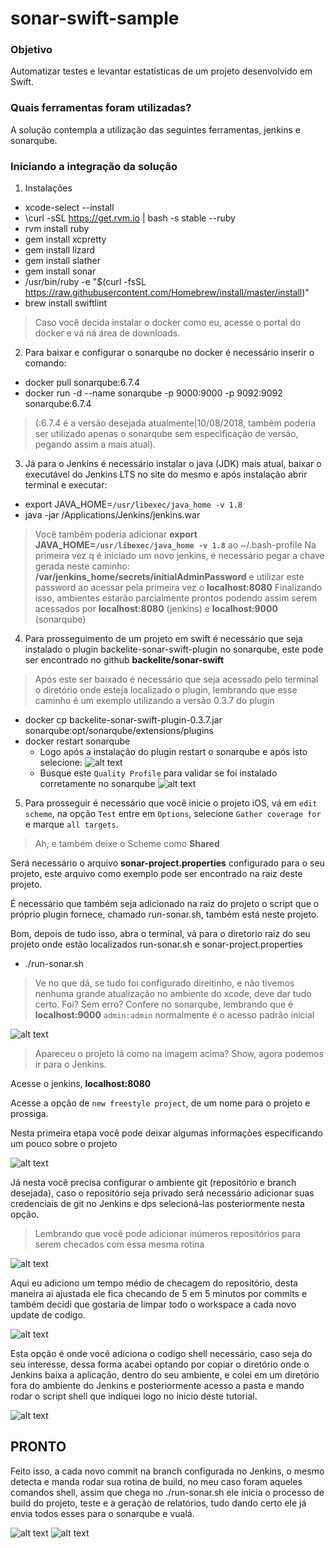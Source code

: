 # sonar-swift-sample

### Objetivo

Automatizar testes e levantar estatísticas de um projeto desenvolvido em Swift.

### Quais ferramentas foram utilizadas?

A solução contempla a utilização das seguintes ferramentas, jenkins e sonarqube.

### Iniciando a integração da solução

1. Instalações
* xcode-select --install
* \curl -sSL https://get.rvm.io | bash -s stable --ruby
* rvm install ruby
* gem install xcpretty
* gem install lizard
* gem install slather
* gem install sonar
* /usr/bin/ruby -e "$(curl -fsSL https://raw.githubusercontent.com/Homebrew/install/master/install)"
* brew install swiftlint
> Caso você decida instalar o docker como eu, acesse o portal do docker e vá ná área de downloads.

2. Para baixar e configurar o sonarqube no docker é necessário inserir o comando:

* docker pull sonarqube:6.7.4 
* docker run -d --name sonarqube -p 9000:9000 -p 9092:9092 sonarqube:6.7.4
> (:6.7.4 é a versão desejada atualmente|10/08/2018, também poderia ser utilizado apenas o sonarqube sem especificação de versão, pegando assim a mais atual).

3. Já para o Jenkins é necessário instalar o java (JDK) mais atual, baixar o executável do Jenkins LTS no site do mesmo e após instalação abrir terminal e executar:

* export JAVA_HOME=``/usr/libexec/java_home -v 1.8`` 
* java -jar /Applications/Jenkins/jenkins.war
> Você tambêm poderia adicionar <b>export JAVA_HOME=``/usr/libexec/java_home -v 1.8``</b> ao ~/.bash-profile
> Na primeira vez q é iniciado um novo jenkins, é necessário pegar a chave gerada neste caminho: <b>/var/jenkins_home/secrets/initialAdminPassword</b> e utilizar este password ao acessar pela primeira vez o <b>localhost:8080</b>
> Finalizando isso, ambientes estarão parcialmente prontos podendo assim serem acessados por <b>localhost:8080</b> (jenkins) e <b>localhost:9000</b> (sonarqube)

4. Para prosseguimento de um projeto em swift é necessário que seja instalado o plugin backelite-sonar-swift-plugin no sonarqube, este pode ser encontrado no github <b>backelite/sonar-swift</b>

> Após este ser baixado é necessário que seja acessado pelo terminal o diretório onde esteja localizado o plugin, lembrando que esse caminho é um exemplo utilizando a versão 0.3.7 do plugin

* docker cp backelite-sonar-swift-plugin-0.3.7.jar sonarqube:opt/sonarqube/extensions/plugins
* docker restart sonarqube
  * Logo após a instalação do plugin restart o sonarqube e após isto selecione:
  ![alt text](https://i.imgur.com/r12j0my.png)
  * Busque este `Quality Profile` para validar se foi instalado corretamente no sonarqube
  ![alt text](https://i.imgur.com/CdJF2uC.png)

5. Para prosseguir é necessário que você inicie o projeto iOS, vá em `edit scheme`, na opção `Test` entre em `Options`, selecione `Gather coverage for` e marque `all targets`.

> Ah, e também deixe o Scheme como <b>Shared</b>

Será necessário o arquivo <b>sonar-project.properties</b> configurado para o seu projeto, este arquivo como exemplo pode ser encontrado na raiz deste projeto.

É necessário que também seja adicionado na raiz do projeto o script que o próprio plugin fornece, chamado run-sonar.sh, também está neste projeto.

Bom, depois de tudo isso, abra o terminal, vá para o diretorio raiz do seu projeto onde estão localizados run-sonar.sh e sonar-project.properties

* ./run-sonar.sh

> Ve no que dá, se tudo foi configurado direitinho, e não tivemos nenhuma grande atualização no ambiente do xcode, deve dar tudo certo.
> Foi? Sem erro?
> Confere no sonarqube, lembrando que é <b>localhost:9000</b>
> `admin:admin` normalmente é o acesso padrão inicial

![alt text](https://i.imgur.com/I2BAi9T.png)

> Apareceu o projeto lá como na imagem acima? Show, agora podemos ir para o Jenkins.

Acesse o jenkins, <b>localhost:8080</b>

Acesse a opção de `new freestyle project`, de um nome para o projeto e prossiga.

Nesta primeira etapa você pode deixar algumas informações especificando um pouco sobre o projeto

![alt text](https://i.imgur.com/3ZkqenK.png)

Já nesta você precisa configurar o ambiente git (repositório e branch desejada), caso o repositório seja privado será necessário adicionar suas credenciais de git no Jenkins e dps selecioná-las posteriormente nesta opção.

> Lembrando que você pode adicionar inúmeros repositórios para serem checados com essa mesma rotina

![alt text](https://i.imgur.com/qHrGNh1.png)

Aqui eu adiciono um tempo médio de checagem do repositório, desta maneira ai ajustada ele fica checando de 5 em 5 minutos por commits e também decidi que gostaria de limpar todo o workspace a cada novo update de codigo.

![alt text](https://i.imgur.com/Ocsb8yt.png)

Esta opção é onde você adiciona o codigo shell necessário, caso seja do seu interesse, dessa forma acabei optando por copiar o diretório onde o Jenkins baixa a aplicação, dentro do seu ambiente, e colei em um diretório fora do ambiente do Jenkins e posteriormente acesso a pasta e mando rodar o script shell que indiquei logo no inicio deste tutorial.

![alt text](https://i.imgur.com/0na3ecC.png)

## PRONTO

Feito isso, a cada novo commit na branch configurada no Jenkins, o mesmo detecta e manda rodar sua rotina de build, no meu caso foram aqueles comandos shell, assim que chega no ./run-sonar.sh ele inicia o processo de build do projeto, teste e a geração de relatórios, tudo dando certo ele já envia todos esses para o sonarqube e vualá.

![alt text](https://i.imgur.com/WYxQ1yK.png)
![alt text](https://i.imgur.com/L8piKRu.png)
